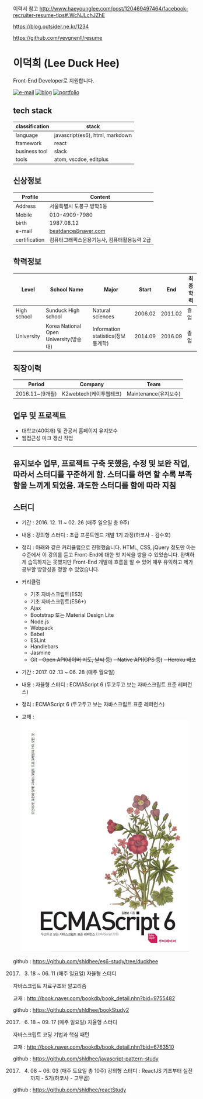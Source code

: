 이력서 참고
http://www.haeyounglee.com/post/120469497464/facebook-recruiter-resume-tips#.WcNJLchJZhE

https://blog.outsider.ne.kr/1234

https://github.com/yevgnenll/resume

# 이덕희 (Lee Duck Hee)

Front-End Developer로 지원합니다.

[![e-mail](https://img.shields.io/badge/email-beatdance%40naver.com-blue.svg)](mailto:beatdance@naver.com) [![blog](https://img.shields.io/badge/blog-shldhee.github.io-lightgrey.svg)](http://shldhee.github.io/) [![portfolio](https://img.shields.io/badge/portfolio-bbaki.ivryo.net-brightgreen.svg)](http://bbaki.ivyro.net/)

## tech stack

classification | stack
--|--
language | javascript(es6), html, markdown
framework  | react
business tool | slack
tools | atom, vscdoe, editplus

## 신상정보

Profile | Content
--|--
Address | 서울특별시 도봉구 방학1동
Mobile  | 010-4909-7980
birth | 1987.08.12
e-mail | beatdance@naver.com
certification | 컴퓨터그래픽스운용기능사, 컴퓨터활용능력 2급

## 학력정보

Level | School Name | Major | Start | End | 최종학력
--|--|--|--|--|--
High school | Sunduck High school | Natural sciences  | 2006.02  | 2011.02  | 졸업
University| Korea National Open University(방송대) | Information statistics(정보통계학)  | 2014.09  | 2016.09  | 졸업

## 직장이력

Period | Company | Team
-|-|-|
2016.11~(9개월)| K2webtech(케이투웹테크)| Maintenance(유지보수)

## 업무 및 프로젝트

* 대학교(40여개) 및 관공서 홈페이지 유지보수
* 웹접근성 마크 갱신 작업

---
 유지보수 업무, 프로젝트 구축 못했음, 수정 및 보완 작업, 따라서 스터디를 꾸준하게 함. 스터디를 하면 할 수록 부족함을 느끼게 되었음. 과도한 스터디를 함에 따라 지침
---

## 스터디

* 기간 : 2016. 12. 11 ~ 02. 26 (매주 일요일 총 9주)
* 내용 : 강의형 스터디 : 초급 프론트엔드 개발 1기 과정(하코사 - 김수호)
* 정리 : 아래와 같은 커리큘럽으로 진행했습니다. HTML, CSS, jQuery 정도만 아는 수준에서 이 강의를 듣고 Front-End에 대한 첫 지식을 쌓을 수 있었습니다. 완벽하게 습득하지는 못했지만 Front-End 개발에 흐름을 알 수 있어 매우 유익하고 제가 공부할 방향성을 정할 수 있었습니다.

* 커리큘럼
  - 기초 자바스크립트(ES3)
  - 기초 자바스크립트(ES6+)
  - Ajax
  - Bootstrap 또는 Material Design Lite
  - Node.js
  - Webpack
  - Babel
  - ESLint
  - Handlebars
  - Jasmine
  - Git
  ~~- Open API(네이버 지도, 날씨 등)~~
  ~~- Native API(GPS 등)~~
  ~~- Heroku 배포~~

* 기간 : 2017. 02 .13 ~ 06. 28 (매주 월요일)
* 내용 : 자율형 스터디 : ECMAScript 6 (두고두고 보는 자바스크립트 표준 레퍼런스)
* 정리 : ECMAScript 6 (두고두고 보는 자바스크립트 표준 레퍼런스)
* 교재 : ![ECMAScript6](./images/es6.jpg)

github : https://github.com/shldhee/es6-study/tree/duckhee

2017. 03. 18 ~ 06. 11 (매주 일요일)
자율형 스터디

자바스크립트 자료구조와 알고리즘

교재 : http://book.naver.com/bookdb/book_detail.nhn?bid=9755482

github : https://github.com/shldhee/bookStudy2

2017. 06. 18 ~ 09. 17 (매주 일요일)
자율형 스터디

자바스크립트 코딩 기법과 핵심 패턴

교재 :
http://book.naver.com/bookdb/book_detail.nhn?bid=6763510

github : https://github.com/shldhee/javascript-pattern-study

2017. 04. 08 ~ 06. 03 (매주 토요일 총 10주)
강의형 스터디 : ReactJS 기초부터 실전까지 - 5기(하코사 - 고무곰)

github : https://github.com/shldhee/reactStudy
